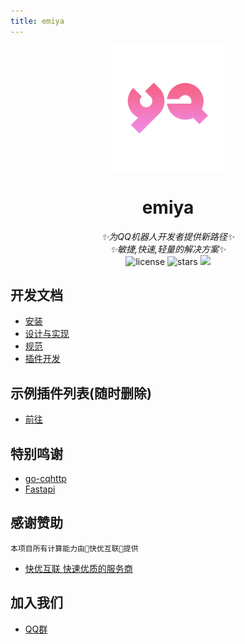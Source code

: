 ```yaml
---
title: emiya
---
```


<p align='center'>
<img src='./img/YA.png' width='200' alt='logo' aling='middle'/>
</p>


<div align="center">

# emiya
_✨为QQ机器人开发者提供新路径✨_  
_✨敏捷,快速,轻量的解决方案✨_
<br />
<img src="https://img.shields.io/github/license/Lixeer/emiya" alt="license" />
<img src="https://img.shields.io/github/stars/Lixeer/emiya" alt="stars" />
<img src="https://img.shields.io/badge/Support-Python%203.8%2B-green?" />
</div>


## 开发文档


- [安装](./docs/category/%E5%BC%80%E5%A7%8B%E4%BD%BF%E7%94%A8)
- [设计与实现](./docs/%E5%BC%80%E5%8F%91%E6%96%87%E6%A1%A3/build-emiya/%E8%AE%BE%E8%AE%A1%E4%B8%8E%E5%AE%9E%E7%8E%B0)
- [规范](./docs/%E5%BC%80%E5%8F%91%E6%96%87%E6%A1%A3/build-emiya/%E8%A7%84%E8%8C%83)
- [插件开发](./docs/category/2-plugins-docs)

## 示例插件列表(随时删除)
- [前往](https://github.com/Lixeer/emiya/blob/main/docs/%E6%8F%92%E4%BB%B6.md)



## 特别鸣谢


- [go-cqhttp](https://github.com/Mrs4s/go-cqhttp)
- [Fastapi](https://github.com/tiangolo/fastapi)
## 感谢赞助

`本项目所有计算能力由🏅快优互联🏅提供`

- [快优互联 快速优质的服务商](http://www.kyvps.cn)

##  加入我们
- [QQ群](https://qm.qq.com/q/Z4I2QiKKk2)







